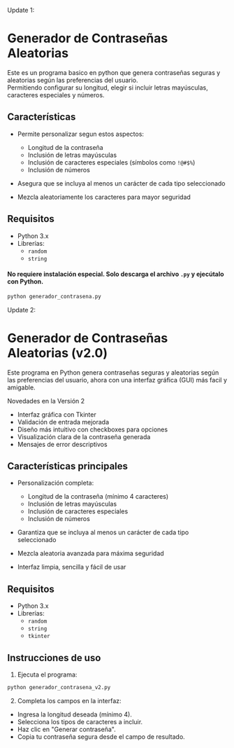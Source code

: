 Update 1:
# Generador de Contraseñas Aleatorias

Este es un programa basico en python que genera contraseñas seguras y aleatorias según las preferencias del usuario.  
Permitiendo configurar su longitud, elegir si incluir letras mayúsculas, caracteres especiales y números.

## Características

- Permite personalizar segun estos aspectos:
  
  - Longitud de la contraseña
  - Inclusión de letras mayúsculas
  - Inclusión de caracteres especiales (símbolos como `!@#$%`)
  - Inclusión de números
- Asegura que se incluya al menos un carácter de cada tipo seleccionado
- Mezcla aleatoriamente los caracteres para mayor seguridad

## Requisitos

- Python 3.x
- Librerías:
  - `random`
  - `string`

#### No requiere instalación especial. Solo descarga el archivo `.py` y ejecútalo con Python.

```bash
python generador_contrasena.py
```



Update 2:

# Generador de Contraseñas Aleatorias (v2.0)
Este programa en Python genera contraseñas seguras y aleatorias según las preferencias del usuario, ahora con una interfaz gráfica (GUI) más facil y amigable.

 Novedades en la Versión 2
- Interfaz gráfica con Tkinter
- Validación de entrada mejorada
- Diseño más intuitivo con checkboxes para opciones
- Visualización clara de la contraseña generada
- Mensajes de error descriptivos

## Características principales
- Personalización completa:
  
    - Longitud de la contraseña (mínimo 4 caracteres)
    - Inclusión de letras mayúsculas
    - Inclusión de caracteres especiales
    - Inclusión de números

- Garantiza que se incluya al menos un carácter de cada tipo seleccionado

- Mezcla aleatoria avanzada para máxima seguridad

- Interfaz limpia, sencilla y fácil de usar

## Requisitos
- Python 3.x
- Librerías:
  - `random`
  - `string`
  - `tkinter`


## Instrucciones de uso

1. Ejecuta el programa:

```bash
python generador_contrasena_v2.py
```

2. Completa los campos en la interfaz:
  - Ingresa la longitud deseada (mínimo 4).
  - Selecciona los tipos de caracteres a incluir.
  - Haz clic en "Generar contraseña".
  - Copia tu contraseña segura desde el campo de resultado.
